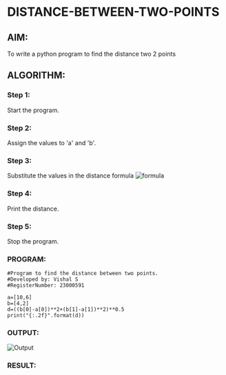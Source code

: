 # DISTANCE-BETWEEN-TWO-POINTS

## AIM:
To write a python program to find the distance two 2 points
## ALGORITHM:
### Step 1:
Start the program.
### Step 2: 
Assign the values to 'a' and 'b'.
### Step 3: 
Substitute the values in the distance formula  ![formula](/formula.JPG)
### Step 4: 
Print the distance.
### Step 5: 
Stop the program.
### PROGRAM:
```
#Program to find the distance between two points.
#Developed by: Vishal S
#RegisterNumber: 23000591

a=[10,6]
b=[4,2]
d=((b[0]-a[0])**2+(b[1]-a[1])**2)**0.5
print("{:.2f}".format(d))

```  


### OUTPUT:
![Output](distanceoutput.png)



### RESULT:
